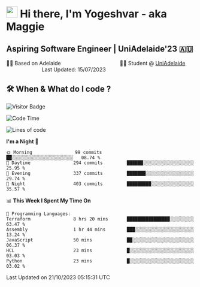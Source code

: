 <h1><img src="https://emojis.slackmojis.com/emojis/images/1531849430/4246/blob-sunglasses.gif?1531849430" width="30"/> Hi there, I'm Yogeshvar - aka Maggie</h1>

## Aspiring Software Engineer | UniAdelaide'23 🇦🇺  
🏂🏻  Based on Adelaide &nbsp;&nbsp;&nbsp;&nbsp;&nbsp;&nbsp;&nbsp;&nbsp;&nbsp;&nbsp;&nbsp;&nbsp;&nbsp;&nbsp;&nbsp;&nbsp;&nbsp;&nbsp;&nbsp;&nbsp;&nbsp;&nbsp;&nbsp;&nbsp;&nbsp;&nbsp;&nbsp;&nbsp;&nbsp;&nbsp;&nbsp;&nbsp;&nbsp;&nbsp;&nbsp;&nbsp;&nbsp;&nbsp;&nbsp;👨‍💻 Student @ [UniAdelaide](https://www.adelaide.edu.au)   &nbsp;&nbsp;&nbsp;&nbsp;&nbsp;&nbsp;&nbsp;&nbsp;&nbsp;&nbsp;&nbsp;&nbsp;&nbsp;&nbsp;&nbsp;&nbsp;&nbsp;&nbsp;&nbsp;&nbsp;&nbsp;&nbsp;&nbsp;&nbsp;Last Updated: 15/07/2023

## 🛠 When & What do I code ?  

![Visitor Badge](https://visitor-badge.feriirawann.repl.co?username=yogeshvar&repo=yogeshvar&label=Visitors&style=plastic&color=%23457BFF&contentType=svg)

<!--START_SECTION:waka-->
![Code Time](http://img.shields.io/badge/Code%20Time-2%2C344%20hrs%203%20mins-blue)

![Lines of code](https://img.shields.io/badge/From%20Hello%20World%20I%27ve%20Written-4.0%20million%20lines%20of%20code-blue)

**I'm a Night 🦉** 

```text
🌞 Morning                99 commits          ██░░░░░░░░░░░░░░░░░░░░░░░   08.74 % 
🌆 Daytime                294 commits         ██████░░░░░░░░░░░░░░░░░░░   25.95 % 
🌃 Evening                337 commits         ███████░░░░░░░░░░░░░░░░░░   29.74 % 
🌙 Night                  403 commits         █████████░░░░░░░░░░░░░░░░   35.57 % 
```


📊 **This Week I Spent My Time On** 

```text
💬 Programming Languages: 
Terraform                8 hrs 20 mins       ████████████████░░░░░░░░░   63.47 % 
Assembly                 1 hr 44 mins        ███░░░░░░░░░░░░░░░░░░░░░░   13.24 % 
JavaScript               50 mins             ██░░░░░░░░░░░░░░░░░░░░░░░   06.37 % 
HCL                      23 mins             █░░░░░░░░░░░░░░░░░░░░░░░░   03.03 % 
Python                   23 mins             █░░░░░░░░░░░░░░░░░░░░░░░░   03.02 % 
```


 Last Updated on 21/10/2023 05:15:31 UTC
<!--END_SECTION:waka-->
